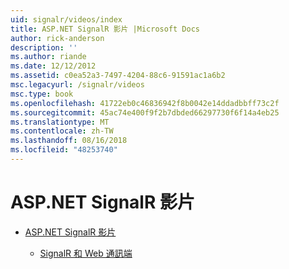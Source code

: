 ```yaml
---
uid: signalr/videos/index
title: ASP.NET SignalR 影片 |Microsoft Docs
author: rick-anderson
description: ''
ms.author: riande
ms.date: 12/12/2012
ms.assetid: c0ea52a3-7497-4204-88c6-91591ac1a6b2
msc.legacyurl: /signalr/videos
msc.type: book
ms.openlocfilehash: 41722eb0c46836942f8b0042e14ddadbbff73c2f
ms.sourcegitcommit: 45ac74e400f9f2b7dbded66297730f6f14a4eb25
ms.translationtype: MT
ms.contentlocale: zh-TW
ms.lasthandoff: 08/16/2018
ms.locfileid: "48253740"
---
```

<a name="aspnet-signalr-videos"></a>ASP.NET SignalR 影片
====================
- [ASP.NET SignalR 影片](getting-started/index.md)

    - [SignalR 和 Web 通訊端](getting-started/signalr-and-web-sockets.md)
